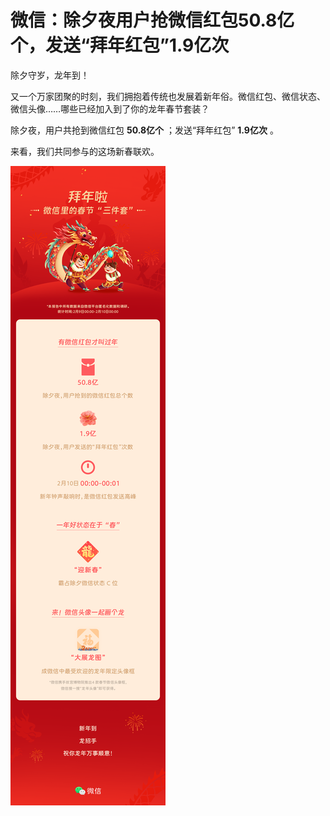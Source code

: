 # 微信：除夕夜用户抢微信红包50.8亿个，发送“拜年红包”1.9亿次

除夕守岁，龙年到！

又一个万家团聚的时刻，我们拥抱着传统也发展着新年俗。微信红包、微信状态、微信头像……哪些已经加入到了你的龙年春节套装？

除夕夜，用户共抢到微信红包 **50.8亿个** ；发送“拜年红包” **1.9亿次** 。

来看，我们共同参与的这场新春联欢。

![9ee78e84165bf28c50e096274af6dc9b.jpg](https://raw.githubusercontent.com/qqhsx/qqnews_image/main/2024/02/10/微信：除夕夜用户抢微信红包50.8亿个，发送“拜年红包”1.9亿次/9ee78e84165bf28c50e096274af6dc9b.jpg)

